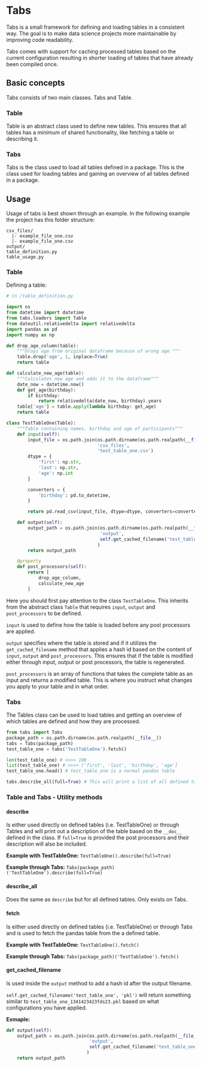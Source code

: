 # Tabs

Tabs is a small framework for defining and loading tables in a consistent way.
The goal is to make data science projects more maintainable by
improving code readability.

Tabs comes with support for caching processed tables based on the current
configuration resulting in shorter loading of tables that have already been
compiled once.

## Basic concepts

Tabs consists of two main classes. Tabs and Table.

### Table

Table is an abstract class used to define new tables. This ensures that all
tables has a minimum of shared functionality, like fetching a table or
describing it.

### Tabs

Tabs is the class used to load all tables defined in a package. This is the
class used for loading tables and gaining an overview of all tables defined in a
package.

## Usage

Usage of tabs is best shown through an example. In the following example the
project has this folder structure:

```
csv_files/
  |- example_file_one.csv
  |- example_file_one.csv
output/
table_definition.py
table_usage.py
```

### Table
Defining a table:

```python
# in /table_definition.py

import os
from datetime import datetime
from tabs.loaders import Table
from dateutil.relativedelta import relativedelta
import pandas as pd
import numpy as np

def drop_age_column(table):
    """Drops age from original dataframe because of wrong age """
    table.drop('age', 1, inplace=True)
    return table

def calculate_new_age(table):
    """Calculates new age and adds it to the dataframe"""
    date_now = datetime.now()
    def get_age(birthday):
        if birthday:
            return relativedelta(date_now, birthday).years
    table['age'] = table.apply(lambda birthday: get_age)
    return table

class TestTableOne(Table):
    """Table containing names, birthday and age of participants"""
    def input(self):
        input_file = os.path.join(os.path.dirname(os.path.realpath(__file__)),
                                  'csv_files',
                                  'test_table_one.csv')
        dtype = {
            'first': np.str,
            'last': np.str,
            'age': np.int
        }

        converters = {
            'birthday': pd.to_datetime,
        }

        return pd.read_csv(input_file, dtype=dtype, converters=converters)

    def output(self):
        output_path = os.path.join(os.path.dirname(os.path.realpath(__file__)),
                                   'output',
                                   self.get_cached_filename('test_table_one', 'pkl')
                                  )
        return output_path

    @property
    def post_processors(self):
        return [
            drop_age_column,
            calculate_new_age
        ]
```

Here you should first pay attention to the class `TestTableOne`. This inherits
from the abstract class `Table` that requires `input`, `output` and
`post_processors` to be defined.

`input` is used to define how the table is loaded before any post processors are
applied.

`output` specifies where the table is stored and if it utilizes the
`get_cached_filename` method that applies a hash id based on  the content of
`input`, `output` and `post_processors`. This ensures that if the table is
modified either through input, output or post processors, the table is
regenerated.

`post_processors` is an array of functions that takes the complete table as an
input and returns a modified table. This is where you instruct what changes you
apply to your table and in what order.

### Tabs

The Tables class can be used to load tables and getting an overview of which
tables are defined and how they are processed.

```python
from tabs import Tabs
package_path = os.path.dirname(os.path.realpath(__file__))
tabs = Tabs(package_path)
test_table_one = tabs('TestTableOne').fetch()

len(test_table_one) # >>>> 100
list(test_table_one) # >>>> ['first', 'last', 'birthday', 'age']
test_table_one.head() # test_table_one is a normal pandas table

tabs.describe_all(full=True) # This will print a list of all defined tables and their post porcessors.
```

### Table and Tabs - Utility methods

#### describe

Is either used directly on defined tables (i.e. TestTableOne) or through Tables
and will print out a description of the table based on the `__doc__` defined in
the class. If `full=True` is provided the post processors and their description
will also be included.

**Example with TestTableOne:**
`TestTableOne().describe(full=True)`

**Example through Tabs:**
`Tabs(package_path)('TestTableOne').describe(full=True)`

#### describe_all

Does the same as `describe` but for all defined tables. Only exists on Tabs.

#### fetch

Is either used directly on defined tables (i.e. TestTableOne) or through Tabs
and is used to fetch the pandas table from the a defined table.

**Example with TestTableOne:**
`TestTableOne().fetch()`

**Example through Tabs:**
`Tabs(package_path)('TestTableOne').fetch()`

#### get_cached_filename

Is used inside the `output` method to add a hash id after the output filename.

`self.get_cached_filename('test_table_one', 'pkl')` will return something
similar to `test_table_one_1341423423fds23.pkl` based on what configurations
you have applied.

**Exmaple:**

```python
def output(self):
    output_path = os.path.join(os.path.dirname(os.path.realpath(__file__)),
                               'output',
                               self.get_cached_filename('test_table_one', 'pkl')
                              )
    return output_path
```
